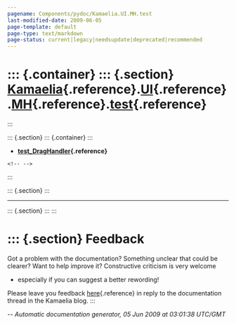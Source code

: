 ```yaml
---
pagename: Components/pydoc/Kamaelia.UI.MH.test
last-modified-date: 2009-06-05
page-template: default
page-type: text/markdown
page-status: current|legacy|needsupdate|deprecated|recommended
---
```

::: {.container}
::: {.section}
[Kamaelia](/Components/pydoc/Kamaelia.html){.reference}.[UI](/Components/pydoc/Kamaelia.UI.html){.reference}.[MH](/Components/pydoc/Kamaelia.UI.MH.html){.reference}.[test](/Components/pydoc/Kamaelia.UI.MH.test.html){.reference}
===================================================================================================================================================================================================================================
:::

::: {.section}
::: {.container}
:::

-   **[test\_DragHandler](/Components/pydoc/Kamaelia.UI.MH.test.test_DragHandler.html){.reference}**

```{=html}
<!-- -->
```
:::

::: {.section}
:::

------------------------------------------------------------------------

::: {.section}
:::
:::

::: {.section}
Feedback
========

Got a problem with the documentation? Something unclear that could be
clearer? Want to help improve it? Constructive criticism is very welcome
- especially if you can suggest a better rewording!

Please leave you feedback
[here](../../../cgi-bin/blog/blog.cgi?rm=viewpost&nodeid=1142023701){.reference}
in reply to the documentation thread in the Kamaelia blog.
:::

*\-- Automatic documentation generator, 05 Jun 2009 at 03:01:38 UTC/GMT*
